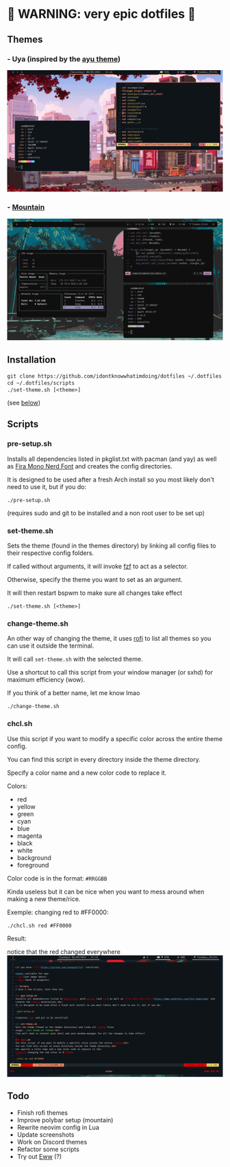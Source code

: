 #  WARNING: very epic dotfiles 

## Themes

### - Uya (inspired by the [ayu theme](https://github.com/ayu-theme))
![uya theme](screenshots/uya.png)

### - [Mountain](https://github.com/pradyungn/Mountain)
![mountain theme](screenshots/mountain.png)

## Installation
```
git clone https://github.com/idontknowwhatimdoing/dotfiles ~/.dotfiles
cd ~/.dotfiles/scripts
./set-theme.sh [<theme>]
```
(see [below](#scripts))

## Scripts

### pre-setup.sh
Installs all dependencies listed in pkglist.txt with pacman (and yay) as well as [Fira Mono Nerd Font](https://www.nerdfonts.com/font-downloads) and creates the config directories.

It is designed to be used after a fresh Arch install so you most likely don't need to use it, but if you do:
```
./pre-setup.sh
```
(requires sudo and git to be installed and a non root user to be set up)

### set-theme.sh
Sets the theme (found in the themes directory) by linking all config files to their respective config folders.

If called without arguments, it will invoke [fzf](https://github.com/junegunn/fzf) to act as a selector.

Otherwise, specify the theme you want to set as an argument.

It will then restart bspwm to make sure all changes take effect
```
./set-theme.sh [<theme>]
```

### change-theme.sh
An other way of changing the theme, it uses [rofi](https://github.com/davatorium/rofi) to list all themes so you can use it outside the terminal.

It will call `set-theme.sh` with the selected theme.

Use a shortcut to call this script from your window manager (or sxhd) for maximum efficiency (wow).

If you think of a better name, let me know lmao
```
./change-theme.sh
```

### chcl.sh
Use this script if you want to modify a specific color across the entire theme config.

You can find this script in every directory inside the theme directory.

Specify a color name and a new color code to replace it.

Colors:
- red
- yellow
- green
- cyan
- blue
- magenta
- black
- white
- background
- foreground

Color code is in the format: `#RRGGBB`

Kinda useless but it can be nice when you want to mess around when making a new theme/rice.

Exemple: changing red to #FF0000:
```
./chcl.sh red #FF0000
```

Result:

notice that the red changed everywhere
![demontrate chcl.sh](screenshots/chcl.png)

## Todo
- Finish rofi themes
- Improve polybar setup (mountain)
- Rewrite neovim config in Lua
- Update screenshots
- Work on Discord themes
- Refactor some scripts
- Try out [Eww](https://github.com/elkowar/eww) (?)
